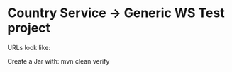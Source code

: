 # Country Service -> Generic WS Test project

URLs look like:


Create a Jar with:
	mvn clean verify